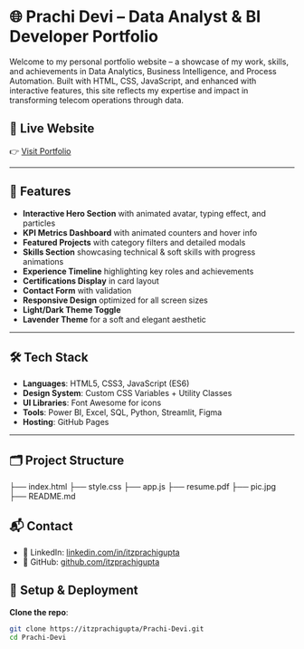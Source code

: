 # 🌐 Prachi Devi – Data Analyst & BI Developer Portfolio

Welcome to my personal portfolio website – a showcase of my work, skills, and achievements in Data Analytics, Business Intelligence, and Process Automation. Built with HTML, CSS, JavaScript, and enhanced with interactive features, this site reflects my expertise and impact in transforming telecom operations through data.

## 🔗 Live Website
👉 [Visit Portfolio](https://itzprachigupta.github.io/Prachi-Devi/)

---

## 📌 Features

- **Interactive Hero Section** with animated avatar, typing effect, and particles
- **KPI Metrics Dashboard** with animated counters and hover info
- **Featured Projects** with category filters and detailed modals
- **Skills Section** showcasing technical & soft skills with progress animations
- **Experience Timeline** highlighting key roles and achievements
- **Certifications Display** in card layout
- **Contact Form** with validation
- **Responsive Design** optimized for all screen sizes
- **Light/Dark Theme Toggle**
- **Lavender Theme** for a soft and elegant aesthetic

---

## 🛠️ Tech Stack

- **Languages**: HTML5, CSS3, JavaScript (ES6)
- **Design System**: Custom CSS Variables + Utility Classes
- **UI Libraries**: Font Awesome for icons
- **Tools**: Power BI, Excel, SQL, Python, Streamlit, Figma
- **Hosting**: GitHub Pages

---

## 🗂️ Project Structure

├── index.html
├── style.css
├── app.js
├── resume.pdf
├── pic.jpg
├── README.md

## 📬 Contact

- 🔗 LinkedIn: [linkedin.com/in/itzprachigupta](https://www.linkedin.com/in/itzprachigupta/)  
- 🧠 GitHub: [github.com/itzprachigupta](https://github.com/itzprachigupta)

## 🚀 Setup & Deployment

**Clone the repo**:
   ```bash
   git clone https://itzprachigupta/Prachi-Devi.git
   cd Prachi-Devi

